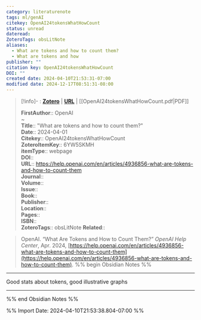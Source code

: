 ```yaml
---
category: literaturenote
tags: ml/genAI
citekey: OpenAI24tokensWhatHowCount
status: unread
dateread: 
ZoteroTags: obsLitNote
aliases:
  - What are tokens and how to count them?
  - What are tokens and how
publisher: ""
citation key: OpenAI24tokensWhatHowCount
DOI: ""
created date: 2024-04-10T21:53:31-07:00
modified date: 2024-12-17T08:51:31-08:00
---
```


> [!info]- : [**Zotero**](zotero://select/library/items/6YW5SKMH)   | [**URL**](https://help.openai.com/en/articles/4936856-what-are-tokens-and-how-to-count-them) | [[OpenAI24tokensWhatHowCount.pdf|PDF]]
>
> 
> 
> **FirstAuthor**:: OpenAI  
~    
> **Title**:: "What are tokens and how to count them?"  
> **Date**:: 2024-04-01  
> **Citekey**:: OpenAI24tokensWhatHowCount  
> **ZoteroItemKey**:: 6YW5SKMH  
> **itemType**:: webpage  
> **DOI**::   
> **URL**:: https://help.openai.com/en/articles/4936856-what-are-tokens-and-how-to-count-them  
> **Journal**::   
> **Volume**::   
> **Issue**::   
> **Book**::   
> **Publisher**::   
> **Location**::    
> **Pages**::   
> **ISBN**::   
> **ZoteroTags**:: obsLitNote
>**Related**:: 

> OpenAI. “What Are Tokens and How to Count Them?” _OpenAI Help Center_, Apr. 2024, [https://help.openai.com/en/articles/4936856-what-are-tokens-and-how-to-count-them](https://help.openai.com/en/articles/4936856-what-are-tokens-and-how-to-count-them).
%% begin Obsidian Notes %%
___
Good stats about tokens, good illustrative graphs
___
%% end Obsidian Notes %%



%% Import Date: 2024-04-10T21:53:38.804-07:00 %%

